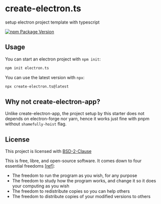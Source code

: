 # create-electron.ts

setup electron project template with typescript

[![npm Package Version](https://img.shields.io/npm/v/create-electron)](https://www.npmjs.com/package/create-electron)

## Usage

You can start an electron project with `npm init`:

```bash
npm init electron.ts
```

You can use the latest version with `npx`:

```bash
npx create-electron.ts@latest
```

## Why not create-electron-app?

Unlike create-electron-app, the project setup by this starter does not depends on electron-forge nor yarn, hence it works just fine with pnpm without `shamefully-hoist` flag.

## License

This project is licensed with [BSD-2-Clause](./LICENSE)

This is free, libre, and open-source software. It comes down to four essential freedoms [[ref]](https://seirdy.one/2021/01/27/whatsapp-and-the-domestication-of-users.html#fnref:2):

- The freedom to run the program as you wish, for any purpose
- The freedom to study how the program works, and change it so it does your computing as you wish
- The freedom to redistribute copies so you can help others
- The freedom to distribute copies of your modified versions to others
